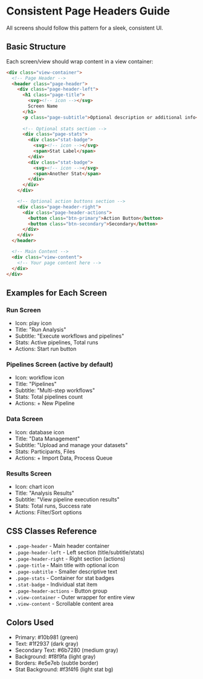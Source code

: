 # Consistent Page Headers Guide

All screens should follow this pattern for a sleek, consistent UI.

## Basic Structure

Each screen/view should wrap content in a view container:

```html
<div class="view-container">
  <!-- Page Header -->
  <header class="page-header">
    <div class="page-header-left">
      <h1 class="page-title">
        <svg><!-- icon --></svg>
        Screen Name
      </h1>
      <p class="page-subtitle">Optional description or additional info</p>
      
      <!-- Optional stats section -->
      <div class="page-stats">
        <div class="stat-badge">
          <svg><!-- icon --></svg>
          <span>Stat Label</span>
        </div>
        <div class="stat-badge">
          <svg><!-- icon --></svg>
          <span>Another Stat</span>
        </div>
      </div>
    </div>

    <!-- Optional action buttons section -->
    <div class="page-header-right">
      <div class="page-header-actions">
        <button class="btn-primary">Action Button</button>
        <button class="btn-secondary">Secondary</button>
      </div>
    </div>
  </header>

  <!-- Main Content -->
  <div class="view-content">
    <!-- Your page content here -->
  </div>
</div>
```

## Examples for Each Screen

### Run Screen
- Icon: play icon
- Title: "Run Analysis"
- Subtitle: "Execute workflows and pipelines"
- Stats: Active pipelines, Total runs
- Actions: Start run button

### Pipelines Screen (active by default)
- Icon: workflow icon
- Title: "Pipelines"
- Subtitle: "Multi-step workflows"
- Stats: Total pipelines count
- Actions: + New Pipeline

### Data Screen
- Icon: database icon
- Title: "Data Management"
- Subtitle: "Upload and manage your datasets"
- Stats: Participants, Files
- Actions: + Import Data, Process Queue

### Results Screen
- Icon: chart icon
- Title: "Analysis Results"
- Subtitle: "View pipeline execution results"
- Stats: Total runs, Success rate
- Actions: Filter/Sort options

## CSS Classes Reference

- `.page-header` - Main header container
- `.page-header-left` - Left section (title/subtitle/stats)
- `.page-header-right` - Right section (actions)
- `.page-title` - Main title with optional icon
- `.page-subtitle` - Smaller descriptive text
- `.page-stats` - Container for stat badges
- `.stat-badge` - Individual stat item
- `.page-header-actions` - Button group
- `.view-container` - Outer wrapper for entire view
- `.view-content` - Scrollable content area

## Colors Used
- Primary: #10b981 (green)
- Text: #1f2937 (dark gray)
- Secondary Text: #6b7280 (medium gray)
- Background: #f8f9fa (light gray)
- Borders: #e5e7eb (subtle border)
- Stat Background: #f3f4f6 (light stat bg)
